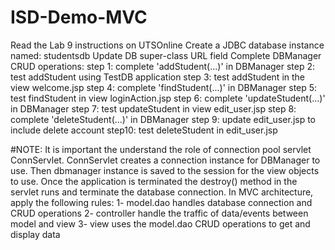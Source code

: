# ISD-Demo-MVC
Read the Lab 9 instructions on UTSOnline
Create a JDBC database instance named: studentsdb
Update DB super-class URL field
Complete DBManager CRUD operations:
step 1: complete 'addStudent(...)' in DBManager
step 2: test addStudent using TestDB application
step 3: test addStudent in the view welcome.jsp
step 4: complete 'findStudent(...)' in DBManager
step 5: test findStudent in view loginAction.jsp
step 6: complete 'updateStudent(...)' in DBManager
step 7: test updateStudent in view edit_user.jsp
step 8: complete 'deleteStudent(...)' in DBManager
step 9: update edit_user.jsp to include delete account 
step10: test deleteStudent in edit_user.jsp

#NOTE: 
It is important the understand the role of connection pool servlet 
ConnServlet. ConnServlet creates a connection instance for DBManager to use.
Then dbmanager instance is saved to the session for the view objects to use.
Once the application is terminated the destroy() method in the servlet runs
and terminate the database connection. 
In MVC architecture, apply the following rules:
1- model.dao handles database connection and CRUD operations
2- controller handle the traffic of data/events between model and view
3- view uses the model.dao CRUD operations to get and display data
